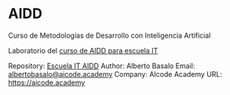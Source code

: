 # AIDD
Curso de Metodologías de Desarrollo con Inteligencia Artificial

Laboratorio del [curso de AIDD para escuela IT](https://escuela.it/cursos/metodologias-desarrollo-inteligencia-artificial)

Repository:
[Escuela IT AIDD]([https://github.com/AIcodeAcademy/ai-escuela-it-lab](https://github.com/EscuelaIt/AIDD))
Author: Alberto Basalo
Email: albertobasalo@aicode.academy
Company: AIcode Academy
URL: https://aicode.academy
